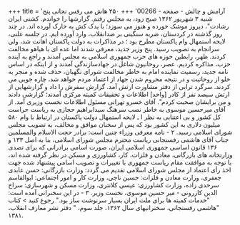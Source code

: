 +++
title = 'آرامش و چالش - صفحه - 00266'
+++
۲۵۰ هاش می رفس نجانی پنج شنبه ۳ شهریور ۱۳۶۲ صبح زود، به مجلس رفتم. گزارشها را خواندم. کشتی ایران رشادت"، دیروز موشک خورده و هنوز می سوزد؛ با یدک کش به خارک آورده اند. در چند روز گذشته در کردستان، ضربه سنگینی بر ضدانقلاب، وارد آورده ایم. در جلسه علنی، لایحه استمهال وام پاکستان مطرح بود ؛ در مذاکرات به دولت پاکستان اهانت شد، ولی سرانجام به تصویب رسید. پنج وزیر جدید، معرفی شدند اما عده ای با هیاهو مخالفت کردند. ظهر، رابطین حوزه های حزب جمهوری اسلامی به مجلس آمدند و راجع به آینده حزب، مذاکره کردیم. عصر، روحانیون شاغل در جهادسازندگی آمدند و از اینکه در اساس نامه جدید، رسمیت نماینده امام به خاطر مخالفت شورای نگهبان، حذف شده و منجر به خلو از روحانیت و در نتیجه محروم شدن جهاد از اعتماد مردم خواهد شد، چاره جویی می کردند. سرگرد ترابی از دفتر مشاورت ارتش آمد. گزارش سفرش را داد و گزارشهایی از ارتش سیصد نفر از کادر [واحد] اطلاعات و تحقیقات کمیته مرکزی آمدند؛ گزارشی دادند و من برایشان صحبت کردم". آقای خسرو تهرانی مسئول اطلاعات نخست وزیری آمد. از آقای میرحسین موسوی به خاطر نصب سرهنگ سیدابراهیم حجازی به ریاست حراست کل کشور و بی اعتنایی به نظر ا ـ لایحه استمهال دولت پاکستان در ارتباط با وام ۵۸۰ میلیون دلاری به این کشور بود که پس از سخنان موافق و مخالف، به تصویب مجلس شورای اسلامی رسید. ۲ - نامه معرفی وزراء چنین است: برادر حجت الاسلام والمسلمین جناب آقای هاشمی رفسنجانی ریاست محترم مجلس شورای اسلامی، بنا به اصل ۱۳۳ و ۱۳۶ قانون اساسی جمهوری اسلامی ایران، صورت اسامی برادرانی که برای تصدی وزارتخانه های بازرگانی، معادن و فلزات، کار، کشاورزی و مسکن در نظر گرفته شده اند، با توجه به موافقت مقام ریاست جمهوری با تغییرات و تصویب اسامی پیشنهاد شده جهت اخذ رأی اعتماد از مجلس شورای اسلامی تقدیم می گردد: وزارت بازرگانی: حسن عابدی جعفری، وزارت معادن و فلزات: حسین ناجی، وزارت کار و امور اجتماعی: ابوالقاسم سرحدی زاده، وزارت کشاورزی: عیسی کلانتری، وزارت مسکن و شهرسازی: سراج الدین کازرونی - میر حسین موسوی، نخست وزیر. ۳ - در این سخنرانی آمده است: "خدمات کمیته ها برای ملت ایران بسیار سرنوشت ساز بود." رجوع کنید > کتاب "هاشمی رفسنجانی، سخنرانیهای سال ۱۳۶۲، جلد سوم، " دفتر نشر معارف انقلاب، ۱۳۸۱.